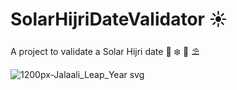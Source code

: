 # SolarHijriDateValidator :sunny:
A project to validate a Solar Hijri date 
:fallen_leaf: 		:snowflake:  :cherry_blossom:  :parasol_on_ground: 

![1200px-Jalaali_Leap_Year svg](https://user-images.githubusercontent.com/72970748/190860168-de14b6ea-31bc-4c34-8284-eb2294dabddf.png)
